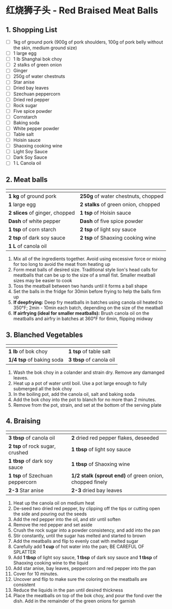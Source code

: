 # 红烧狮子头 - Red Braised Meat Balls

## 1. Shopping List
- [ ] 1kg of ground pork (900g of pork shoulders, 100g of pork belly without the skin, medium ground size)
- [ ] 1 large egg
- [ ] 1 lb Shanghai bok choy
- [ ] 2 stalks of green onion
- [ ] Ginger
- [ ] 250g of water chestnuts
- [ ] Star anise
- [ ] Dried bay leaves
- [ ] Szechuan peppercorn
- [ ] Dried red pepper
- [ ] Rock sugar
- [ ] Five spice powder
- [ ] Cornstarch
- [ ] Baking soda
- [ ] White pepper powder
- [ ] Table salt
- [ ] Hoisin sauce
- [ ] Shaoxing cooking wine
- [ ] Light Soy Sauce
- [ ] Dark Soy Sauce
- [ ] 1 L Canola oil

## 2. Meat balls
|<!-- -->|<!-- -->|
|---|---|
| **1 kg** of ground pork | **250g** of water chestnuts, chopped |
| **1** large egg | **2 stalks** of green onion, chopped |
| **2 slices** of ginger, chopped | **1 tsp** of Hoisin sauce |
| **Dash** of white pepper | **Dash** of five spice powder |
| **1 tsp** of corn starch | **2 tsp** of light soy sauce |
| **2 tsp** of dark soy sauce | **2 tsp** of Shaoxing cooking wine |
| **1 L** of canola oil | |

1. Mix all of the ingredients together. Avoid using excessive force or mixing for too long to avoid the meat from heating up
2. Form meat balls of desired size. Traditional style lion's head calls for meatballs that can be up to the size of a small fist. Smaller meatball sizes may be easier to cook
3. Toss the meatball between two hands until it forms a ball shape
4. Set the balls in the fridge for 30min before frying to help the balls firm up
5. **If deepfrying:** Deep fry meatballs in batches using canola oil heated to 350°F; 2min - 10min each batch, depending on the size of the meatball
6. **If airfrying (ideal for smaller meatballs):** Brush canola oil on the meatballs and airfry in batches at 360°F for 6min, flipping midway

## 3. Blanched Vegetables
|<!-- -->|<!-- -->|
|---|---|
| **1 lb** of bok choy | **1 tsp** of table salt |
| **1/4 tsp** of baking soda | **3 tbsp** of canola oil|

1. Wash the bok choy in a colander and strain dry. Remove any damanged leaves.
2. Heat up a pot of water until boil. Use a pot large enough to fully submerged all the bok choy
3. In the boiling pot, add the canola oil, salt and baking soda
4. Add the bok choy into the pot to blanch for no more than 2 minutes.
5. Remove from the pot, strain, and set at the bottom of the serving plate


## 4. Braising
|<!-- -->|<!-- -->|
|---|---|
| **3 tbsp** of canola oil | **2** dried red pepper flakes, deseeded |
| **2 tsp** of rock sugar, crushed | **1 tbsp** of light soy sauce |
| **1 tbsp** of dark soy sauce | **1 tbsp** of Shaoxing wine |
| **1 tsp** of Szechuan peppercorn | **1/2 stalk (sprout end)** of green onion, chopped finely |
| **2-3** Star anise | **2-3** dried bay leaves |

1. Heat up the canola oil on medium heat
2. De-seed two dried red pepper, by clipping off the tips or cutting open the side and pouring out the seeds
3. Add the red pepper into the oil, and stir until soften
4. Remove the red pepper and set aside
5. Crush the rock sugar into a powder consistency, and add into the pan
6. Stir constantly, until the sugar has melted and started to brown
7. Add the meatballs and flip to evenly coat with melted sugar
8. Carefully add **1 cup** of hot water into the pan; BE CAREFUL OF SPLATTER
9. Add **1 tbsp** of light soy sauce, **1 tbsp** of dark soy sauce and **1 tbsp** of Shaoxing cooking wine to the liquid
10. Add star anise, bay leaves, peppercorn and red pepper into the pan
11. Cover for 10 minutes.
12. Uncover and flip to make sure the coloring on the meatballs are consistent
13. Reduce the liquids in the pan until desired thickness
14. Place the meatballs on top of the bok choy, and pour the fond over the dish. Add in the remainder of the green onions for garnish

